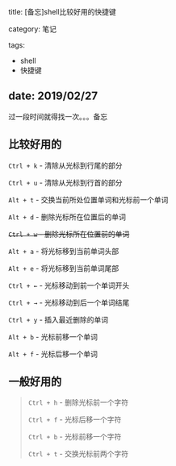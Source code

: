 title: [备忘]shell比较好用的快捷键

category: 笔记

tags: 
 - shell
 - 快捷键

date: 2019/02/27
---

过一段时间就得找一次。。。备忘

<!--more-->

## 比较好用的

``Ctrl + k`` - 清除从光标到行尾的部分


``Ctrl + u`` - 清除从光标到行首的部分


``Alt + t`` - 交换当前所处位置单词和光标前一个单词


``Alt + d`` - 删除光标所在位置后的单词


<del>``Ctrl + w`` - 删除光标所在位置前的单词</del>


``Alt + a`` - 将光标移到当前单词头部


``Alt + e`` - 将光标移到当前单词尾部


``Ctrl + ←`` - 光标移动到前一个单词开头


``Ctrl + →`` - 光标移动到后一个单词结尾


``Ctrl + y`` - 插入最近删除的单词


``Alt + b`` - 光标前移一个单词


``Alt + f`` - 光标后移一个单词



## 一般好用的

> ``Ctrl + h`` - 删除光标前一个字符
>
>``Ctrl + f`` - 光标后移一个字符
>
>``Ctrl + b`` - 光标前移一个字符
>
>``Ctrl + t`` - 交换光标前两个字符
